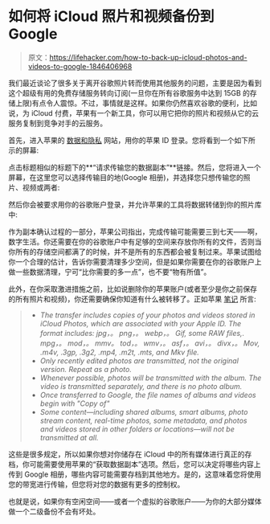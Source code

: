 # 如何将 iCloud 照片和视频备份到 Google

> 原文：<https://lifehacker.com/how-to-back-up-icloud-photos-and-videos-to-google-1846406968>

我们最近谈论了很多关于离开谷歌照片转而使用其他服务的问题，主要是因为看到这个超级有用的免费存储服务转向订阅(一旦你在所有谷歌服务中达到 15GB 的存储上限)有点令人震惊。不过，事情就是这样。如果你仍然喜欢谷歌的便利，比如说，为 iCloud 付费，苹果有一个新工具，你可以用它把你的照片和视频从它的云服务复制到竞争对手的云服务。



首先，进入苹果的 [数据和隐私](https://privacy.apple.com/) 网站，用你的苹果 ID 登录。您将看到一个如下所示的屏幕:

点击标题相似的标题下的**“请求传输您的数据副本”**链接。然后，您将进入一个屏幕，在这里您可以选择传输目的地(Google 相册)，并选择您只想传输您的照片、视频或两者:

然后你会被要求用你的谷歌账户登录，并允许苹果的工具将数据转储到你的照片库中:

作为副本确认过程的一部分，苹果公司指出，完成传输可能需要三到七天——啊，数字生活。你还需要在你的谷歌账户中有足够的空间来存放你所有的文件，否则当你所有的存储空间都满了的时候，并不是所有的东西都会被复制过来。苹果试图给你一个合理的估计，告诉你需要清理多少空间，但是如果你需要在你的谷歌账户上做一些数据清理，宁可“比你需要的多一点”，也不要“物有所值”。

此外，在你采取激进措施之前，比如说删除你的苹果账户(或者至少是你之前保存的所有照片和视频)，你还需要确保你知道有什么被转移了。正如苹果 [笔记](https://support.apple.com/en-us/HT208514) 所言:

> *   *The transfer includes copies of your photos and videos stored in iCloud Photos, which are associated with your Apple ID. The format includes: jpg，。 png，。 webp，。 Gif, some RAW files,. mpg，。 mod，。 mmv。 tod，。 wmv，。 asf，。 avi，。 divx，。 Mov, .m4v, .3gp, .3g2, .mp4, .m2t, .mts, and Mkv file.*
> *   *Only recently edited photos are transmitted, not the original version. Repeat as a photo.*
> *   *Whenever possible, photos will be transmitted with the album. The video is transmitted separately, and there is no photo album.*
> *   *Once transferred to Google, the file names of albums and videos begin with "Copy of"*
> *   *Some content—including shared albums, smart albums, photo stream content, real-time photos, some metadata, and photos and videos stored in other folders or locations—will not be transmitted at all.*

这些是很多规定，所以如果你想对你储存在 iCloud 中的所有媒体进行真正的存档，你可能需要使用苹果的“获取数据副本”选项。然后，您可以决定将哪些内容上传到 Google 相册，哪些内容可能需要存档到其他地方。是的，这意味着您将使用您的带宽进行传输，但您将对您的数据有更多的控制权。

也就是说，如果你有空闲空间——或者一个虚拟的谷歌账户——为你的大部分媒体做一个二级备份不会有坏处。